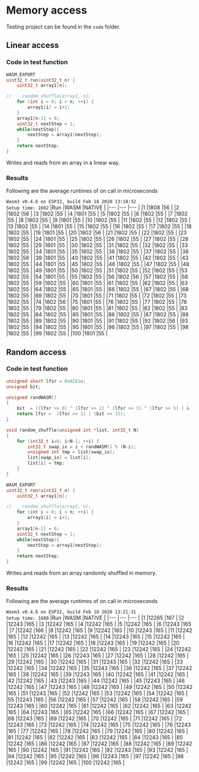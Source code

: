 # Memory access

Testing project can be found in the `code` folder.

## Linear access

### Code in test function
```cpp
WASM_EXPORT
uint32_t run(uint32_t n) {
    uint32_t array1[n];

//    random_shuffle(array1, n);
    for (int i = 0; i < n; ++i) {
        array1[i] = i+1;
    }
    array1[n-1] = 0;
    uint32_t nextStep = 1;
    while(nextStep){
        nextStep = array1[nextStep];
    }
    return nextStep;
}
```
Writes and reads from an array in a linear way.

### Results
Following are the average runtimes of on call in microseconds

`Wasm3 v0.4.6 on ESP32, build Feb 18 2020 13:18:32`   
`Setup time: 1662`
|Run    |WASM   |NATIVE |
|---    |---    |---    |
|1      |1808   |56     |
|2      |1802   |56     |
|3      |1802   |55     |
|4      |1801   |55     |
|5      |1802   |55     |
|6      |1802   |55     |
|7      |1802   |55     |
|8      |1802   |55     |
|9      |1801   |55     |
|10     |1802   |55     |
|11     |1802   |55     |
|12     |1802   |55     |
|13     |1802   |55     |
|14     |1801   |55     |
|15     |1802   |55     |
|16     |1802   |55     |
|17     |1802   |55     |
|18     |1802   |55     |
|19     |1801   |55     |
|20     |1802   |56     |
|21     |1802   |55     |
|22     |1802   |55     |
|23     |1802   |55     |
|24     |1801   |55     |
|25     |1802   |55     |
|26     |1802   |55     |
|27     |1802   |55     |
|28     |1802   |55     |
|29     |1801   |55     |
|30     |1802   |55     |
|31     |1802   |55     |
|32     |1802   |55     |
|33     |1802   |55     |
|34     |1801   |55     |
|35     |1802   |55     |
|36     |1802   |55     |
|37     |1802   |55     |
|38     |1802   |56     |
|39     |1801   |55     |
|40     |1802   |55     |
|41     |1802   |55     |
|42     |1802   |55     |
|43     |1802   |55     |
|44     |1801   |55     |
|45     |1802   |55     |
|46     |1802   |55     |
|47     |1802   |55     |
|48     |1802   |55     |
|49     |1801   |55     |
|50     |1802   |55     |
|51     |1802   |55     |
|52     |1802   |55     |
|53     |1802   |55     |
|54     |1801   |55     |
|55     |1802   |55     |
|56     |1802   |56     |
|57     |1802   |55     |
|58     |1802   |55     |
|59     |1802   |55     |
|60     |1801   |55     |
|61     |1802   |55     |
|62     |1802   |55     |
|63     |1802   |55     |
|64     |1802   |55     |
|65     |1801   |55     |
|66     |1802   |55     |
|67     |1802   |55     |
|68     |1802   |55     |
|69     |1802   |55     |
|70     |1801   |55     |
|71     |1802   |55     |
|72     |1802   |55     |
|73     |1802   |55     |
|74     |1802   |56     |
|75     |1801   |55     |
|76     |1802   |55     |
|77     |1802   |55     |
|78     |1802   |55     |
|79     |1802   |55     |
|80     |1801   |55     |
|81     |1802   |55     |
|82     |1802   |55     |
|83     |1802   |55     |
|84     |1802   |55     |
|85     |1801   |55     |
|86     |1802   |55     |
|87     |1802   |55     |
|88     |1802   |55     |
|89     |1802   |55     |
|90     |1801   |55     |
|91     |1802   |55     |
|92     |1802   |56     |
|93     |1802   |55     |
|94     |1802   |55     |
|95     |1801   |55     |
|96     |1802   |55     |
|97     |1802   |55     |
|98     |1802   |55     |
|99     |1802   |55     |
|100    |1801   |55     |

## Random access

### Code in test function
```cpp
unsigned short lfsr = 0xACE1u;
unsigned bit;

unsigned randWASM()
{
    bit  = ((lfsr >> 0) ^ (lfsr >> 2) ^ (lfsr >> 3) ^ (lfsr >> 5) ) & 1;
    return lfsr =  (lfsr >> 1) | (bit << 15);
}

void random_shuffle(unsigned int *list, int32_t N)
{
    for (int32_t i=0; i<N-1; ++i) {
        int32_t swap_ix = i + randWASM() % (N-i);
        unsigned int tmp = list[swap_ix];
        list[swap_ix] = list[i];
        list[i] = tmp;
    }
}

WASM_EXPORT
uint32_t run(uint32_t n) {
    uint32_t array1[n];

//    random_shuffle(array1, n);
    for (int i = 0; i < n; ++i) {
        array1[i] = i+1;
    }
    array1[n-1] = 0;
    uint32_t nextStep = 1;
    while(nextStep){
        nextStep = array1[nextStep];
    }
    return nextStep;
}
```
Writes and reads from an array randomly shuffled in memory.

### Results
Following are the average runtimes of on call in microseconds

`Wasm3 v0.4.6 on ESP32, build Feb 18 2020 13:21:31`   
`Setup time: 1680`
|Run    |WASM   |NATIVE |
|---    |---    |---    |
|1      |12265  |167    |
|2      |12243  |165    |
|3      |12242  |165    |
|4      |12242  |165    |
|5      |12242  |165    |
|6      |12243  |165    |
|7      |12242  |166    |
|8      |12242  |165    |
|9      |12242  |165    |
|10     |12243  |165    |
|11     |12242  |165    |
|12     |12242  |165    |
|13     |12242  |165    |
|14     |12243  |165    |
|15     |12242  |165    |
|16     |12242  |165    |
|17     |12242  |165    |
|18     |12243  |165    |
|19     |12242  |165    |
|20     |12242  |165    |
|21     |12242  |165    |
|22     |12242  |165    |
|23     |12242  |165    |
|24     |12242  |165    |
|25     |12242  |165    |
|26     |12243  |165    |
|27     |12242  |165    |
|28     |12242  |165    |
|29     |12242  |165    |
|30     |12242  |165    |
|31     |12243  |165    |
|32     |12242  |165    |
|33     |12242  |165    |
|34     |12242  |165    |
|35     |12243  |165    |
|36     |12242  |165    |
|37     |12242  |165    |
|38     |12242  |165    |
|39     |12243  |165    |
|40     |12242  |165    |
|41     |12242  |165    |
|42     |12242  |165    |
|43     |12243  |165    |
|44     |12242  |165    |
|45     |12243  |165    |
|46     |12242  |165    |
|47     |12243  |165    |
|48     |12242  |165    |
|49     |12242  |165    |
|50     |12242  |165    |
|51     |12243  |165    |
|52     |12242  |165    |
|53     |12242  |165    |
|54     |12242  |165    |
|55     |12243  |165    |
|56     |12242  |165    |
|57     |12242  |165    |
|58     |12242  |165    |
|59     |12243  |165    |
|60     |12242  |165    |
|61     |12242  |165    |
|62     |12242  |165    |
|63     |12242  |165    |
|64     |12243  |165    |
|65     |12242  |165    |
|66     |12242  |165    |
|67     |12242  |165    |
|68     |12243  |165    |
|69     |12242  |165    |
|70     |12242  |165    |
|71     |12242  |165    |
|72     |12243  |165    |
|73     |12242  |165    |
|74     |12242  |165    |
|75     |12242  |165    |
|76     |12243  |165    |
|77     |12242  |165    |
|78     |12242  |165    |
|79     |12242  |165    |
|80     |12242  |165    |
|81     |12242  |165    |
|82     |12242  |165    |
|83     |12242  |165    |
|84     |12243  |165    |
|85     |12242  |165    |
|86     |12242  |165    |
|87     |12242  |165    |
|88     |12242  |165    |
|89     |12242  |165    |
|90     |12242  |165    |
|91     |12242  |165    |
|92     |12243  |165    |
|93     |12242  |165    |
|94     |12242  |165    |
|95     |12242  |165    |
|96     |12243  |165    |
|97     |12242  |165    |
|98     |12242  |165    |
|99     |12242  |165    |
|100    |12242  |165    |

